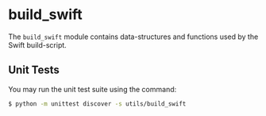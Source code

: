 # build_swift

The `build_swift` module contains data-structures and functions used by
the Swift build-script.

## Unit Tests

You may run the unit test suite using the command:

```sh
$ python -m unittest discover -s utils/build_swift
```
